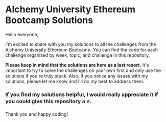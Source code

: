 # Alchemy University Ethereum Bootcamp Solutions

Hello everyone,

I'm excited to share with you my solutions to all the challenges from the Alchemy University Ethereum Bootcamp.
You can find the code for each challenge organized by week, topic, and challenge in this repository.

**Please keep in mind that the solutions are here as a last resort.**
It's important to try to solve the challenges on your own first and only use the solutions if you're truly stuck.
Also, if you notice any issues with my solutions, please let me know and I'll do my best to address them.

### If you find my solutions helpful, I would really appreciate it if you could give this repository a ⭐️.

Thank you and happy coding!
